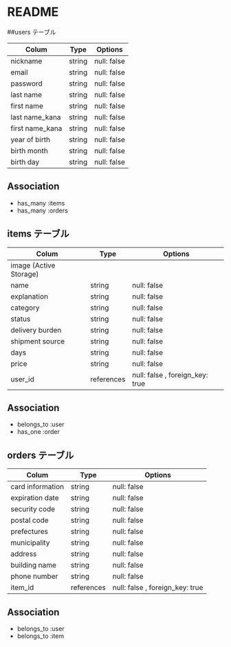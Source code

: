 # README

##users テーブル

| Colum           | Type    | Options     |
| ----------------|---------|-------------|
| nickname        | string  | null: false |
| email           | string  | null: false |
| password        | string  | null: false |
| last name       | string  | null: false |
| first name      | string  | null: false |
| last name_kana  | string  | null: false |
| first name_kana | string  | null: false |
| year of birth   | string  | null: false |
| birth month     | string  | null: false |
| birth day       | string  | null: false |



## Association

- has_many :items
- has_many :orders

## items テーブル

| Colum               | Type        | Options                         |
| --------------------|---------    |---------------------------------|
| image          (Active Storage)                                     |
| name                | string      | null: false                     |
| explanation         | string      | null: false                     |
| category            | string      | null: false                     |
| status              | string      | null: false                     |
| delivery burden     | string      | null: false                     |
| shipment source     | string      | null: false                     |
| days                | string      | null: false                     |
| price               | string      | null: false                     |
| user_id             | references  | null: false , foreign_key: true |


## Association

- belongs_to :user
- has_one    :order

## orders テーブル

| Colum             | Type        | Options                         |
| ------------------|-------------|---------------------------------|
| card information  | string      | null: false                     |
| expiration date   | string      | null: false                     |
| security code     | string      | null: false                     |
| postal code       | string      | null: false                     |
| prefectures       | string      | null: false                     |
| municipality      | string      | null: false                     |
| address           | string      | null: false                     |
| building name     | string      | null: false                     |
| phone number      | string      | null: false                     |
| item_id           | references  | null: false , foreign_key: true |

## Association

- belongs_to :user
- belongs_to :item
